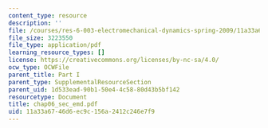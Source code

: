 ```yaml
---
content_type: resource
description: ''
file: /courses/res-6-003-electromechanical-dynamics-spring-2009/11a33a6746d6ec9c156a2412c246e7f9_chap06_sec_emd.pdf
file_size: 3223550
file_type: application/pdf
learning_resource_types: []
license: https://creativecommons.org/licenses/by-nc-sa/4.0/
ocw_type: OCWFile
parent_title: Part I
parent_type: SupplementalResourceSection
parent_uid: 1d533ead-90b1-50e4-4c58-80d43b5bf142
resourcetype: Document
title: chap06_sec_emd.pdf
uid: 11a33a67-46d6-ec9c-156a-2412c246e7f9
---
```

